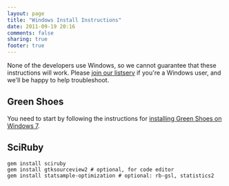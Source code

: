 ```yaml
---
layout: page
title: "Windows Install Instructions"
date: 2011-09-19 20:16
comments: false
sharing: true
footer: true
---
```


None of the developers use Windows, so we cannot guarantee that these instructions will work. Please [join our listserv](http://groups.google.com/group/sciruby-dev) if you're a Windows user, and we'll be happy to help troubleshoot.

Green Shoes
-----------

You need to start by following the instructions for [installing Green Shoes on Windows 7](https://github.com/ashbb/green_shoes/wiki/Building-Green-Shoes-on-Windows-7).

SciRuby
-------

<pre><code>gem install sciruby
gem install gtksourceview2 # optional, for code editor
gem install statsample-optimization # optional: rb-gsl, statistics2
</code></pre>
